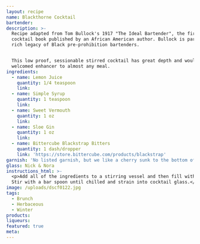 ```yaml
---
layout: recipe
name: Blackthorne Cocktail
bartender:
description: >-
  Recipe adapted from Tom Bullock's 1917 "The Ideal Bartender", the first
  cocktail book published by an African American author. Bullock is part of a
  rich legacy of Black pre-prohibition bartenders. 


  This low proof, sessionable stirred cocktail has great depth and would be a
  welcomed enhancer to almost any meal.
ingredients:
  - name: Lemon Juice
    quantity: 1/4 teaspoon
    link:
  - name: Simple Syrup
    quantity: 1 teaspoon
    link:
  - name: Sweet Vermouth
    quantity: 1 oz
    link:
  - name: Sloe Gin
    quantity: 1 oz
    link:
  - name: Bittercube Blackstrap Bitters
    quantity: 1 dash/dropper
    link: 'https://store.bittercube.com/products/blackstrap'
garnish: 'No listed garnish, but we like a cherry sunk to the bottom of the glass'
glass: Nick & Nora
instructions_html: >-
  <p>Add all of the ingredients to a stirring vessel and then fill with ice.
  Stir with a bar spoon until chilled and strain into cocktail glass.</p>
image: /uploads/dscf0122.jpg
tags:
  - Brunch
  - Herbaceous
  - Winter
products:
liqueurs:
featured: true
meta:
---
```



